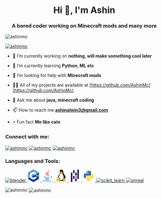 
<h1 align="center">Hi 👋, I'm Ashin</h1>
<h3 align="center">A bored coder working on Minecraft mods and many more</h3>

<p align="left"> <img src="https://komarev.com/ghpvc/?username=ashinmc&label=Profile%20views&color=0e75b6&style=flat" alt="ashinmc" /> </p>

<p align="left"> <a href="https://github.com/ryo-ma/github-profile-trophy"><img src="https://github-profile-trophy.vercel.app/?username=ashinmc" alt="ashinmc" /></a> </p>

- 🔭 I’m currently working on **nothing, will make something cool later**

- 🌱 I’m currently learning **Python, ML etc**

- 🤝 I’m looking for help with **Minecraft mods**

- 👨‍💻 All of my projects are available at [https://github.com/AshinMc](https://github.com/AshinMc)

- 💬 Ask me about **java, minecraft coding**

- 📫 How to reach me **ashinalwin3@gmail.com**

- ⚡ Fun fact **Me like cats**

<h3 align="left">Connect with me:</h3>
<p align="left">
<a href="https://twitter.com/ashinmc" target="blank"><img align="center" src="https://raw.githubusercontent.com/rahuldkjain/github-profile-readme-generator/master/src/images/icons/Social/twitter.svg" alt="ashinmc" height="30" width="40" /></a>
<a href="https://www.youtube.com/c/ashinmc" target="blank"><img align="center" src="https://raw.githubusercontent.com/rahuldkjain/github-profile-readme-generator/master/src/images/icons/Social/youtube.svg" alt="ashinmc" height="30" width="40" /></a>
<a href="https://discord.gg/ashinmc" target="blank"><img align="center" src="https://raw.githubusercontent.com/rahuldkjain/github-profile-readme-generator/master/src/images/icons/Social/discord.svg" alt="ashinmc" height="30" width="40" /></a>
</p>

<h3 align="left">Languages and Tools:</h3>
<p align="left"> <a href="https://www.blender.org/" target="_blank" rel="noreferrer"> <img src="https://download.blender.org/branding/community/blender_community_badge_white.svg" alt="blender" width="40" height="40"/> </a> <a href="https://www.w3schools.com/cpp/" target="_blank" rel="noreferrer"> <img src="https://raw.githubusercontent.com/devicons/devicon/master/icons/cplusplus/cplusplus-original.svg" alt="cplusplus" width="40" height="40"/> </a> <a href="https://www.java.com" target="_blank" rel="noreferrer"> <img src="https://raw.githubusercontent.com/devicons/devicon/master/icons/java/java-original.svg" alt="java" width="40" height="40"/> </a> <a href="https://www.linux.org/" target="_blank" rel="noreferrer"> <img src="https://raw.githubusercontent.com/devicons/devicon/master/icons/linux/linux-original.svg" alt="linux" width="40" height="40"/> </a> <a href="https://pandas.pydata.org/" target="_blank" rel="noreferrer"> <img src="https://raw.githubusercontent.com/devicons/devicon/2ae2a900d2f041da66e950e4d48052658d850630/icons/pandas/pandas-original.svg" alt="pandas" width="40" height="40"/> </a> <a href="https://www.python.org" target="_blank" rel="noreferrer"> <img src="https://raw.githubusercontent.com/devicons/devicon/master/icons/python/python-original.svg" alt="python" width="40" height="40"/> </a> <a href="https://scikit-learn.org/" target="_blank" rel="noreferrer"> <img src="https://upload.wikimedia.org/wikipedia/commons/0/05/Scikit_learn_logo_small.svg" alt="scikit_learn" width="40" height="40"/> </a> <a href="https://unrealengine.com/" target="_blank" rel="noreferrer"> <img src="https://raw.githubusercontent.com/kenangundogan/fontisto/036b7eca71aab1bef8e6a0518f7329f13ed62f6b/icons/svg/brand/unreal-engine.svg" alt="unreal" width="40" height="40"/> </a> </p>

<p><img align="left" src="https://github-readme-stats.vercel.app/api/top-langs?username=ashinmc&show_icons=true&locale=en&layout=compact" alt="ashinmc" /></p>

<p>&nbsp;<img align="center" src="https://github-readme-stats.vercel.app/api?username=ashinmc&show_icons=true&locale=en" alt="ashinmc" /></p>
